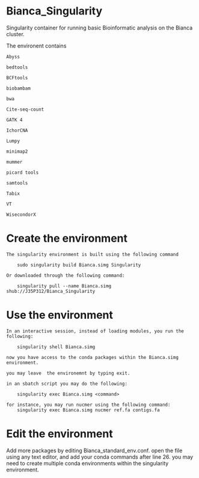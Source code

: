# Bianca_Singularity
Singularity container for running basic Bioinformatic analysis on the Bianca cluster.

The environent contains 

	Abyss

	bedtools

	BCFtools

	biobambam

	bwa

	Cite-seq-count

	GATK 4

	IchorCNA

	Lumpy

	minimap2

	mummer

	picard tools

	samtools

	Tabix

	VT

	WisecondorX

# Create the environment

	The singularity environment is built using the following command

		sudo singularity build Bianca.simg Singularity

	Or downloaded through the following command:

		singularity pull --name Bianca.simg shub://J35P312/Bianca_Singularity


# Use the environment

	In an interactive session, instead of loading modules, you run the  following:

		singularity shell Bianca.simg

	now you have access to the conda packages within the Bianca.simg environment.
	
	you may leave  the environemnt by typing exit.

    in an sbatch script you may do the following:

        singularity exec Bianca.simg <command>

    for instance, you may run nucmer using the following command:
        singularity exec Bianca.simg nucmer ref.fa contigs.fa


# Edit the  environment

Add more packages by editing Bianca_standard_env.conf. open the file using any text editor, and add your conda commands
after line 26. you may need to create multiple conda environments within the singularity environment.
